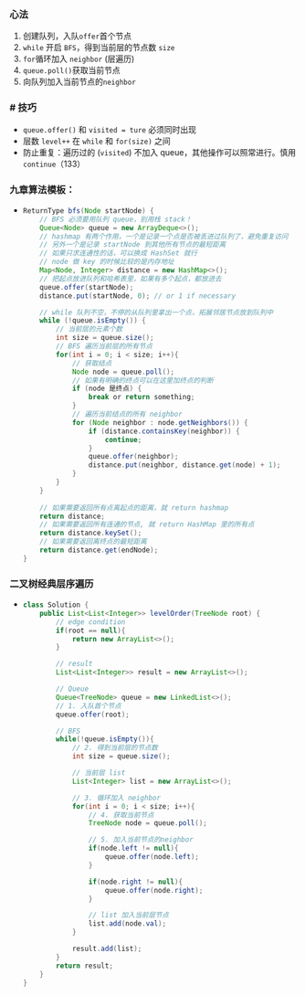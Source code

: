 ### 心法

1. 创建队列，入队`offer`首个节点
2. `while` 开启 `BFS`，得到当前层的节点数 `size`
3. `for`循环加入 `neighbor` (层遍历)
4. `queue.poll()`获取当前节点
5. 向队列加入当前节点的`neighbor`

### # 技巧

* `queue.offer()` 和 `visited = ture` 必须同时出现
* 层数 `level++` 在 `while` 和 `for(size)` 之间
* 防止重复：遍历过的 (`visited`) 不加入 queue，其他操作可以照常进行。慎用 `continue`（133）

### 九章算法模板：

* ```java
  ReturnType bfs(Node startNode) {
      // BFS 必须要⽤队列 queue，别⽤栈 stack！
      Queue<Node> queue = new ArrayDeque<>();
      // hashmap 有两个作⽤，⼀个是记录⼀个点是否被丢进过队列了，避免重复访问
      // 另外⼀个是记录 startNode 到其他所有节点的最短距离
      // 如果只求连通性的话，可以换成 HashSet 就⾏
      // node 做 key 的时候⽐较的是内存地址
      Map<Node, Integer> distance = new HashMap<>();
      // 把起点放进队列和哈希表⾥，如果有多个起点，都放进去
      queue.offer(startNode);
      distance.put(startNode, 0); // or 1 if necessary
  
      // while 队列不空，不停的从队列⾥拿出⼀个点，拓展邻居节点放到队列中
      while (!queue.isEmpty()) {
          // 当前层的元素个数
          int size = queue.size();
          // BFS 遍历当前层的所有节点
          for(int i = 0; i < size; i++){
              // 获取结点
              Node node = queue.poll();
              // 如果有明确的终点可以在这⾥加终点的判断
              if (node 是终点) {
                  break or return something;
              }
              // 遍历当前结点的所有 neighbor
              for (Node neighbor : node.getNeighbors()) {
                  if (distance.containsKey(neighbor)) {
                      continue;
                  }
                  queue.offer(neighbor);
                  distance.put(neighbor, distance.get(node) + 1);
              }
          }
      }
      
      // 如果需要返回所有点离起点的距离，就 return hashmap
      return distance;
      // 如果需要返回所有连通的节点, 就 return HashMap ⾥的所有点
      return distance.keySet();
      // 如果需要返回离终点的最短距离
      return distance.get(endNode);
  }
  ```


### 二叉树经典层序遍历

- ```java
  class Solution {
      public List<List<Integer>> levelOrder(TreeNode root) {
          // edge condition
          if(root == null){
              return new ArrayList<>();
          }
  
          // result
          List<List<Integer>> result = new ArrayList<>();
  
          // Queue
          Queue<TreeNode> queue = new LinkedList<>();
          // 1. 入队首个节点
          queue.offer(root);
  
          // BFS
          while(!queue.isEmpty()){
              // 2. 得到当前层的节点数
              int size = queue.size();
  
              // 当前层 list
              List<Integer> list = new ArrayList<>();
  
              // 3. 循环加入 neighbor
              for(int i = 0; i < size; i++){
                  // 4. 获取当前节点
                  TreeNode node = queue.poll();
  
                  // 5. 加入当前节点的neighbor
                  if(node.left != null){
                      queue.offer(node.left);
                  }
  
                  if(node.right != null){
                      queue.offer(node.right);
                  }
  
                  // list 加入当前层节点
                  list.add(node.val);
              }
  
              result.add(list);
          }
          return result;
      }
  }
  ```

